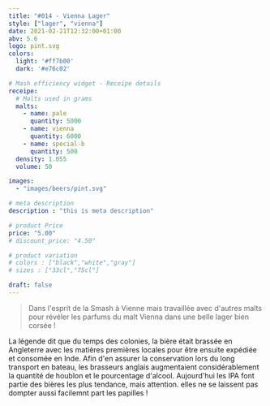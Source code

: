 ```yaml
---
title: "#014 - Vienna Lager"
style: ["lager", "vienna"]
date: 2021-02-21T12:32:00+01:00
abv: 5.6
logo: pint.svg
colors:
  light: '#ff7b00'
  dark: '#e76c02'

# Mash efficiency widget - Receipe details
receipe:
  # Malts used in grams
  malts:
    - name: pale
      quantity: 5000
    - name: vienna
      quantity: 6000
    - name: special-b
      quantity: 500
  density: 1.055
  volume: 50

images:
  - "images/beers/pint.svg"

# meta description
description : "this is meta description"

# product Price
price: "5.00"
# discount_price: "4.50"

# product variation
# colors : ["black","white","gray"]
# sizes : ["33cl","75cl"]

draft: false
---
```


> Dans l'esprit de la Smash à Vienne mais travaillée avec d'autres malts pour révéler les parfums du malt Vienna dans une belle lager bien corsée !

La légende dit que du temps des colonies, la bière était brassée en Angleterre avec les matières premières locales pour être ensuite expédiée et consomée en Inde. Afin d'en assurer la conservation lors du long transport en bateau, les brasseurs anglais augmentaient considérablement la quantité de houblon et le pourcentage d'alcool. Aujourd'hui les IPA font partie des bières les plus tendance, mais attention. elles ne se laissent pas dompter aussi facilemnt part les papilles !